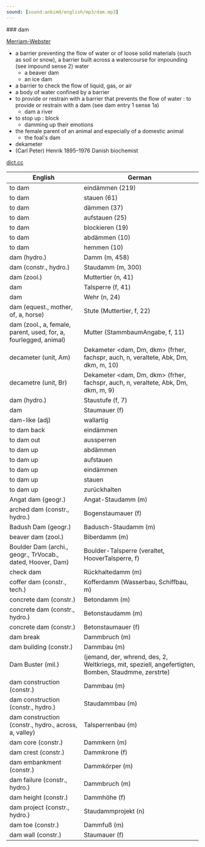 ```yaml
---
sound: [sound:ankimd/english/mp3/dam.mp3]
---
```


\### dam

[Merriam-Webster](https://www.merriam-webster.com/dictionary/dam)

- a barrier preventing the flow of water or of loose solid materials (such as soil or snow), a barrier built across a watercourse for impounding (see impound sense 2) water
    - a beaver dam
    - an ice dam
- a barrier to check the flow of liquid, gas, or air
- a body of water confined by a barrier
- to provide or restrain with a barrier that prevents the flow of water : to provide or restrain with a dam (see dam entry 1 sense 1a)
    - dam a river
- to stop up : block
    - damming up their emotions
- the female parent of an animal and especially of a domestic animal
    - the foal's dam
- dekameter
- (Carl Peter) Henrik 1895–1976 Danish biochemist

[dict.cc](https://www.dict.cc/dam)

| English        | German       |
| -------------- | ------------ |
| to dam | eindämmen (219) |
| to dam | stauen (61) |
| to dam | dämmen (37) |
| to dam | aufstauen (25) |
| to dam | blockieren (19) |
| to dam | abdämmen (10) |
| to dam | hemmen (10) |
| dam (hydro.) | Damm (m, 458) |
| dam (constr., hydro.) | Staudamm (m, 300) |
| dam (zool.) | Muttertier (n, 41) |
| dam | Talsperre (f, 41) |
| dam | Wehr (n, 24) |
| dam (equest., mother, of, a, horse) | Stute (Muttertier, f, 22) |
| dam (zool., a, female, parent, used, for, a, fourlegged, animal) | Mutter (StammbaumAngabe, f, 11) |
| decameter <dam> (unit, Am) | Dekameter <dam, Dm, dkm> (frher, fachspr, auch, n, veraltete, Abk, Dm, dkm, m, 10) |
| decametre <dam> (unit, Br) | Dekameter <dam, Dm, dkm> (frher, fachspr, auch, n, veraltete, Abk, Dm, dkm, m, 9) |
| dam (hydro.) | Staustufe (f, 7) |
| dam | Staumauer (f) |
| dam-like (adj) | wallartig |
| to dam back | eindämmen |
| to dam out | aussperren |
| to dam up | abdämmen |
| to dam up | aufstauen |
| to dam up | eindämmen |
| to dam up | stauen |
| to dam up | zurückhalten |
| Angat dam (geogr.) | Angat-Staudamm (m) |
| arched dam (constr., hydro.) | Bogenstaumauer (f) |
| Badush Dam (geogr.) | Badusch-Staudamm (m) |
| beaver dam (zool.) | Biberdamm (m) |
| Boulder Dam (archi., geogr., TrVocab., dated, Hoover, Dam) | Boulder-Talsperre (veraltet, HooverTalsperre, f) |
| check dam | Rückhaltedamm (m) |
| coffer dam (constr., tech.) | Kofferdamm (Wasserbau, Schiffbau, m) |
| concrete dam (constr.) | Betondamm (m) |
| concrete dam (constr., hydro.) | Betonstaudamm (m) |
| concrete dam (constr.) | Betonstaumauer (f) |
| dam break | Dammbruch (m) |
| dam building (constr.) | Dammbau (m) |
| Dam Buster (mil.) |  (jemand, der, whrend, des, 2, Weltkriegs, mit, speziell, angefertigten, Bomben, Staudmme, zerstrte) |
| dam construction (constr.) | Dammbau (m) |
| dam construction (constr., hydro.) | Staudammbau (m) |
| dam construction (constr., hydro., across, a, valley) | Talsperrenbau (m) |
| dam core (constr.) | Dammkern (m) |
| dam crest (constr.) | Dammkrone (f) |
| dam embankment (constr.) | Dammkörper (m) |
| dam failure (constr., hydro.) | Dammbruch (m) |
| dam height (constr.) | Dammhöhe (f) |
| dam project (constr., hydro.) | Staudammprojekt (n) |
| dam toe (constr.) | Dammfuß (m) |
| dam wall (constr.) | Staumauer (f) |
